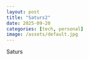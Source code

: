 ```yaml
---
layout: post
title: "Saturs2"
date: 2025-09-20
categories: [tech, personal]
image: /assets/default.jpg
---
```


Saturs
